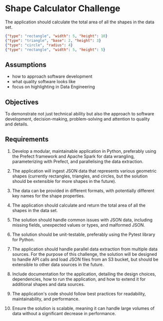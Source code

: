 # Shape Calculator Challenge

The application should calculate the total area of all the shapes in the data set.
```json lines
{"type": "rectangle", "width": 5, "height": 10}
{"type": "triangle", "base": 2, "height": 3}
{"type": "circle", "radius": 4}
{"type": "rectangle", "width": 5, "height": 5}
```
## Assumptions
- how to approach software development
- what quality software looks like
- focus on highlighting in Data Engineering

## Objectives
To demonstrate not just technical ability but also the approach to software development, decision-making, problem-solving and attention to quality and details.

## Requirements
1. Develop a modular, maintainable application in Python, preferably using the Prefect framework and Apache Spark for data wrangling, parameterizing with Prefect, and parallelising the data extraction.

2. The application will ingest JSON data that represents various geometric shapes (currently rectangles, triangles, and circles, but the solution should be extensible for more shapes in the future).

3. The data can be provided in different formats, with potentially different key names for the shape properties.

4. The application should calculate and return the total area of all the shapes in the data set.

5. The solution should handle common issues with JSON data, including missing fields, unexpected values or types, and malformed JSON.

6. The solution should be unit-testable, preferably using the Pytest library for Python.

7. The application should handle parallel data extraction from multiple data sources. For the purpose of this challenge, the solution will be designed to handle API calls and load JSON files from an S3 bucket, but should be extensible to other data sources in the future.

8. Include documentation for the application, detailing the design choices, dependencies, how to run the application, and how to extend it for additional shapes and data sources.

9. The application's code should follow best practices for readability, maintainability, and performance.

10. Ensure the solution is scalable, meaning it can handle large volumes of data without a significant decrease in performance.


